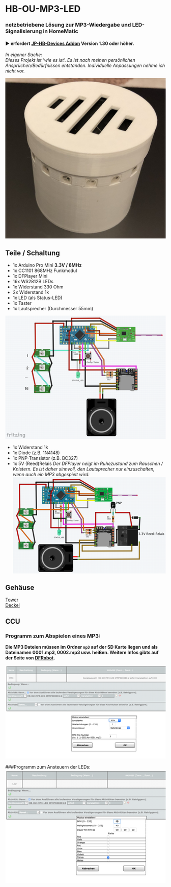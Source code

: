 # HB-OU-MP3-LED

### netzbetriebene Lösung zur MP3-Wiedergabe und LED-Signalisierung in HomeMatic

#### :arrow_forward: erfordert [JP-HB-Devices Addon](https://github.com/jp112sdl/JP-HB-Devices-addon) Version 1.30 oder höher.

_In eigener Sache:<br/>Dieses Projekt ist 'wie es ist'. Es ist nach meinen persönlichen Ansprüchen/Bedürfnissen entstanden. Individuelle Anpassungen nehme ich nicht vor._

![aussen](Images/Aussen.jpg)

## Teile / Schaltung

- 1x Arduino Pro Mini **3.3V / 8MHz**
- 1x CC1101 868MHz Funkmodul
- 1x DFPlayer Mini
- 16x WS2812B LEDs
- 1x Widerstand 330 Ohm
- 2x Widerstand 1k
- 1x LED (als Status-LED)
- 1x Taster
- 1x Lautsprecher (Durchmesser 55mm)

![wiring](Images/wiring.png)


- 1x Widerstand 1k
- 1x Diode (z.B. 1N4148)
- 1x PNP-Transistor (z.B. BC327)
- 1x 5V (Reed)Relais
_Der DFPlayer neigt im Ruhezustand zum Rauschen / Knistern.
Es ist daher sinnvoll, den Lautsprecher nur einzuschalten, wenn auch ein MP3 abgespielt wird:_
![wiring](Images/wiring2.png)


## Gehäuse
[Tower](https://github.com/jp112sdl/HB-OU-MP3-LED/blob/master/Images/Tower.stl) <br/>
[Deckel](https://github.com/jp112sdl/HB-OU-MP3-LED/blob/master/Images/Deckel.stl)

## CCU
### Programm zum Abspielen eines MP3:
**Die MP3 Dateien müssen im Ordner `mp3` auf der SD Karte liegen und als Dateinamen 0001.mp3, 0002.mp3 usw. heißen.
Weitere Infos gibts auf der Seite von [DFRobot](https://www.dfrobot.com/wiki/index.php/DFPlayer_Mini_SKU:DFR0299#Copy_your_mp3_into_you_micro_SD_card).**

![ProgrammMP3](Images/CCU_Programm_MP3.png)<br/>

###Programm zum Ansteuern der LEDs:
![ProgrammLED](Images/CCU_Programm_LED.png)
